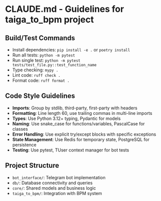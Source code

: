 # CLAUDE.md - Guidelines for taiga_to_bpm project

## Build/Test Commands
- Install dependencies: `pip install -e .` or `poetry install`
- Run all tests: `python -m pytest`
- Run single test: `python -m pytest tests/test_file.py::test_function_name`
- Type checking: `mypy .`
- Lint code: `ruff check .`
- Format code: `ruff format .`

## Code Style Guidelines
- **Imports**: Group by stdlib, third-party, first-party with headers
- **Formatting**: Line length 60, use trailing commas in multi-line imports
- **Types**: Use Python 3.12+ typing, Pydantic for models
- **Naming**: Use snake_case for functions/variables, PascalCase for classes
- **Error Handling**: Use explicit try/except blocks with specific exceptions
- **State Management**: Use Redis for temporary state, PostgreSQL for persistence
- **Testing**: Use pytest, TUser context manager for bot tests

## Project Structure
- `bot_interface/`: Telegram bot implementation
- `db/`: Database connectivity and queries
- `core/`: Shared models and business logic
- `taiga_to_bpm/`: Integration with BPM system